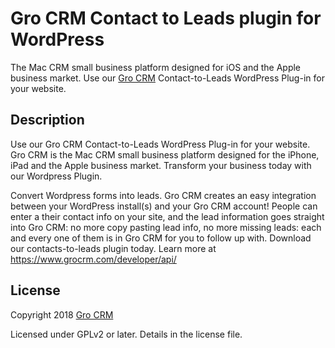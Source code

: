 # Gro CRM Contact to Leads plugin for WordPress

The Mac CRM small business platform designed for iOS and the Apple business market. Use our [Gro CRM](https://www.grocrm.com) Contact-to-Leads WordPress Plug-in for your website.

Description
-------
Use our Gro CRM Contact-to-Leads WordPress Plug-in for your website. Gro CRM is the Mac CRM small business platform designed for the iPhone, iPad and the Apple business market. Transform your business today with our Wordpress Plugin.

Convert Wordpress forms into leads. Gro CRM creates an easy integration between your WordPress install(s) and your
Gro CRM account! People can enter a their contact info on your site, and the lead information goes straight into Gro CRM:
no more copy pasting lead info, no more missing leads: each and every one of them is in Gro CRM for you to follow up with. 
Download our contacts-to-leads plugin today. Learn more at <https://www.grocrm.com/developer/api/>


License
-------
Copyright 2018 [Gro CRM](https://www.grocrm.com)

Licensed under GPLv2 or later. Details in the license file.